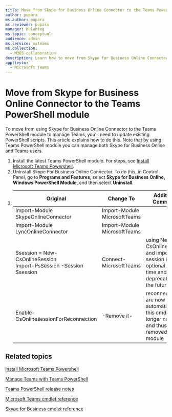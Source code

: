 ```yaml
---
title: Move from Skype for Business Online Connector to the Teams PowerShell module
author: pupara
ms.author: pupara
ms.reviewer: pupara
manager: bulenteg
ms.topic: conceptual
audience: admin
ms.service: msteams
ms.collection: 
  - M365-collaboration
description: Learn how to move from Skype for Business Online Connector to the Teams PowerShell module to manage Teams.
appliesto: 
  - Microsoft Teams
---
```


# Move from Skype for Business Online Connector to the Teams PowerShell module

To move from using Skype for Business Online Connector to the Teams PowerShell module to manage Teams, you'll need to update existing PowerShell scripts. This article explains how to do this. Note that by using Teams PowerShell module you can manage both Skype for Business Online and Teams users.

1. Install the latest Teams PowerShell module. For steps, see [Install Microsoft Teams Powershell](teams-powershell-install.md).
2. Uninstall Skype For Business Online Connector. To do this, in Control Panel, go to **Programs and Features**, select **Skype for Business Online, Windows PowerShell Module**, and then select **Uninstall**.
3. 
   | Original                              | Change To                     | Additional Comments                                             |
   |-------------------------------------- |-------------------------------|-----------------------------------------------------------------|
   | Import-Module SkypeOnlineConnector    | Import-Module MicrosoftTeams  |                                                                 |
   | Import-Module LyncOnlineConnector     | Import-Module MicrosoftTeams  |                                                                 |
   | $session = New-CsOnlineSession <br> Import-PsSession -Session $session    | Connect-MicrosoftTeams        | using New-CsOnlineSession and importing session is optional at this time and will be deprecated in the future                  |
   | Enable-CsOnlinesessionForReconnection | -Remove it-                   | reconnections are now made automatic and this cmdlet is no longer needed and thus removed from module  |

## Related topics

[Install Microsoft Teams Powershell](teams-powershell-install.md)

[Manage Teams with Teams PowerShell](teams-powershell-managing-teams.md)

[Teams PowerShell release notes](teams-powershell-release-notes.md)

[Microsoft Teams cmdlet reference](https://docs.microsoft.com/powershell/teams/?view=teams-ps)

[Skype for Business cmdlet reference](https://docs.microsoft.com/powershell/skype/intro?view=skype-ps)
